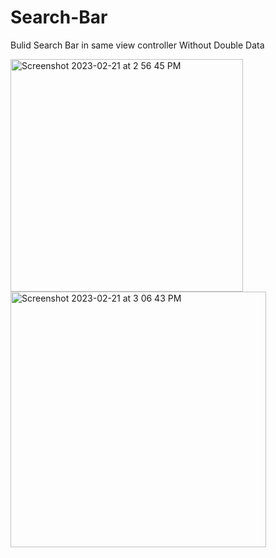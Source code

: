 # Search-Bar
Bulid Search Bar in same view controller Without Double Data 

<img width="372" alt="Screenshot 2023-02-21 at 2 56 45 PM" src="https://user-images.githubusercontent.com/101609008/220352723-efabae8c-8b65-4abb-a86f-73db23d4a8a4.png"> <img width="409" alt="Screenshot 2023-02-21 at 3 06 43 PM" src="https://user-images.githubusercontent.com/101609008/220353158-5085c3e3-9cdc-4f9e-aa12-5bf4ae81b233.png">

